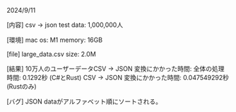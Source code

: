 2024/9/11

[内容]
csv → json
test data: 1,000,000人

[環境]
mac os: M1
memory: 16GB

[file]
large_data.csv
size: 2.0M

[結果]
10万人のユーザーデータCSV → JSON 変換にかかった時間:
全体の処理時間: 0.1292秒 (C#とRust)
CSV → JSON 変換にかかった時間: 0.047549292秒 (Rustのみ)

[バグ]
JSON dataがアルファベット順にソートされる。